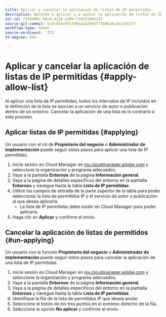 ```yaml
---
title: Aplicar y cancelar la aplicación de listas de IP permitidas
description: Aprenda a aplicar y a anular la aplicación de listas de IP permitidas a entornos.
exl-id: 7158496c-b0c4-4228-a306-71dc51003c57
source-git-commit: bc3c054e781789aa2a2b94f77b0616caec15e2ff
workflow-type: tm+mt
source-wordcount: '271'
ht-degree: 84%

---
```



# Aplicar y cancelar la aplicación de listas de IP permitidas {#apply-allow-list}

Al aplicar una lista de IP permitidas, todos los intervalos de IP incluidos en la definición de la lista se asocian a un servicio de autor o publicación dentro de un entorno. Cancelar la aplicación de una lista es lo contrario a este proceso.

## Aplicar listas de IP permitidas {#applying}

Un usuario con el rol de **Propietario del negocio** o **Administrador de implementación** puede seguir estos pasos para aplicar una lista de IP permitidas.

1. Inicie sesión en Cloud Manager en [my.cloudmanager.adobe.com](https://my.cloudmanager.adobe.com/) y seleccione la organización y programa adecuados.
1. Vaya a la pantalla **Entornos** de la página **Información general**.
1. Vaya a la página de detalles específicos del entorno en la pantalla **Entornos** y navegue hasta la tabla **Lista de IP permitidas**.
1. Utilice los campos de entrada de la parte superior de la tabla para poder seleccionar la lista de permitidos IP y el servicio de autor o publicación al que desea aplicarla.
   * La lista de IP permitidas debe existir en Cloud Manager para poder aplicarla.
1. Haga clic en **Aplicar** y confirme el envío.

## Cancelar la aplicación de listas de permitidos {#un-applying}

Un usuario con la función **Propietario del negocio** o **Administrador de implementación** puede seguir estos pasos para cancelar la aplicación de una lista de IP permitidas.

1. Inicie sesión en Cloud Manager en [my.cloudmanager.adobe.com](https://my.cloudmanager.adobe.com/) y seleccione la organización y programa adecuados.
1. Vaya a la pantalla **Entornos** de la página **Información general**.
1. Vaya a la página de detalles específicos del entorno en la pantalla **Entornos** y navegue hasta la tabla **Lista de IP permitidas**.
1. Identifique la fila de la lista de permitidos IP que desea anular.
1. Seleccione el botón de los tres puntos en el extremo derecho de la fila.
1. Seleccione la opción **No aplicar** y confirme el envío.

